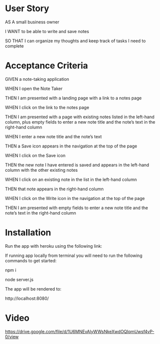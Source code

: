 # User Story

AS A small business owner

I WANT to be able to write and save notes

SO THAT I can organize my thoughts and keep track of tasks I need to complete

 
 # Acceptance Criteria

GIVEN a note-taking application

WHEN I open the Note Taker

THEN I am presented with a landing page with a link to a notes page

WHEN I click on the link to the notes page

THEN I am presented with a page with existing notes listed in the left-hand column, plus empty fields to enter a new note title and the note’s text in the right-hand column

WHEN I enter a new note title and the note’s text

THEN a Save icon appears in the navigation at the top of the page

WHEN I click on the Save icon

THEN the new note I have entered is saved and appears in the left-hand column with the other existing notes

WHEN I click on an existing note in the list in the left-hand column

THEN that note appears in the right-hand column

WHEN I click on the Write icon in the navigation at the top of the page

THEN I am presented with empty fields to enter a new note title and the note’s text in the right-hand column


# Installation

Run the app with heroku using the following link:

If running app locally from terminal you will need to run the following commands to get started:

npm i

node server.js

The app will be rendered to:

http://localhost:8080/


# Video

https://drive.google.com/file/d/1U6MNEvAlyWWsNkeXwdOQIqmUwsf4vP-0/view
